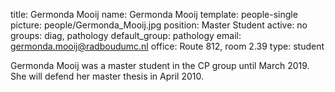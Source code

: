 title: Germonda Mooij
name: Germonda Mooij
template: people-single
picture: people/Germonda_Mooij.jpg
position: Master Student
active: no
groups: diag, pathology
default_group: pathology
email: germonda.mooij@radboudumc.nl
office: Route 812, room 2.39
type: student

Germonda Mooij was a master student in the CP group until March 2019. She will defend her master thesis in April 2010.
